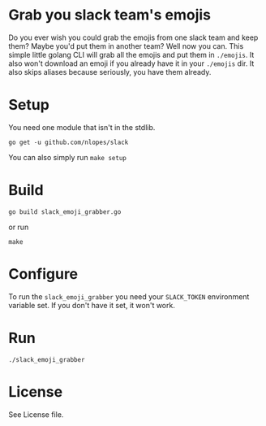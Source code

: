 
# Grab you slack team's emojis

Do you ever wish you could grab the emojis from one slack team and keep them? Maybe you'd put them in another team? Well now you can. This simple little golang CLI will grab all the emojis and put them in `./emojis`. It also won't download an emoji if you already have it in your `./emojis` dir. It also skips aliases because seriously, you have them already.

# Setup

You need one module that isn't in the stdlib.

`go get -u github.com/nlopes/slack`


You can also simply run `make setup`

# Build

`go build slack_emoji_grabber.go`


or run

`make`

# Configure
To run the `slack_emoji_grabber` you need your `SLACK_TOKEN` environment variable set. If you don't have it set, it won't work.

# Run
`./slack_emoji_grabber`


# License
See License file.
